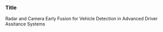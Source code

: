 ### Title
Radar and Camera Early Fusion for Vehicle Detection in Advanced Driver Assitance Systems

